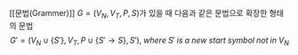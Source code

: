 [[문법(Grammer)]] $G=(V_N, V_T, P, S)$가 있을 때 다음과 같은 문법으로 확장한 형태의 문법 $$G' = (V_N\cup\{S'\}, V_T, P\cup\{S'\rightarrow S\}, S'), \; where\; S' \; is \; a \; new \; start \; symbol \; not \; in \; V_N$$